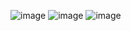 ![image](https://github.com/Fozkoo/gym-landing/assets/150302407/254d80a2-8d61-4aa0-a8d1-d72f9b698887)
![image](https://github.com/Fozkoo/gym-landing/assets/150302407/a96f2f57-9d94-4e7f-921e-eac0e8604852)
![image](https://github.com/Fozkoo/gym-landing/assets/150302407/33932226-e555-4ca1-a1d4-778234c22f26)
